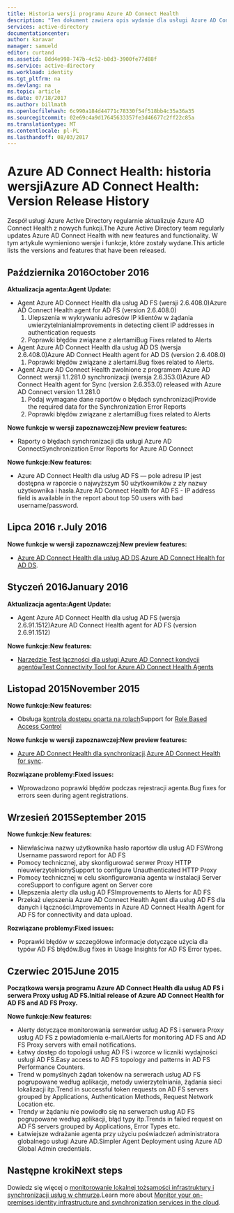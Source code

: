 ```yaml
---
title: Historia wersji programu Azure AD Connect Health
description: "Ten dokument zawiera opis wydanie dla usługi Azure AD Connect Health i dołączył w tych wersjach."
services: active-directory
documentationcenter: 
author: karavar
manager: samueld
editor: curtand
ms.assetid: 8dd4e998-747b-4c52-b8d3-3900fe77d88f
ms.service: active-directory
ms.workload: identity
ms.tgt_pltfrm: na
ms.devlang: na
ms.topic: article
ms.date: 07/18/2017
ms.author: billmath
ms.openlocfilehash: 6c990a184d44771c78330f54f518bb4c35a36a35
ms.sourcegitcommit: 02e69c4a9d17645633357fe3d46677c2ff22c85a
ms.translationtype: MT
ms.contentlocale: pl-PL
ms.lasthandoff: 08/03/2017
---
```

# <a name="azure-ad-connect-health-version-release-history"></a><span data-ttu-id="94094-103">Azure AD Connect Health: historia wersji</span><span class="sxs-lookup"><span data-stu-id="94094-103">Azure AD Connect Health: Version Release History</span></span>
<span data-ttu-id="94094-104">Zespół usługi Azure Active Directory regularnie aktualizuje Azure AD Connect Health z nowych funkcji.</span><span class="sxs-lookup"><span data-stu-id="94094-104">The Azure Active Directory team regularly updates Azure AD Connect Health with new features and functionality.</span></span> <span data-ttu-id="94094-105">W tym artykule wymieniono wersje i funkcje, które zostały wydane.</span><span class="sxs-lookup"><span data-stu-id="94094-105">This article lists the versions and features that have been released.</span></span>

## <a name="october-2016"></a><span data-ttu-id="94094-106">Października 2016</span><span class="sxs-lookup"><span data-stu-id="94094-106">October 2016</span></span>
<span data-ttu-id="94094-107">**Aktualizacja agenta:**</span><span class="sxs-lookup"><span data-stu-id="94094-107">**Agent Update:**</span></span>

* <span data-ttu-id="94094-108">Agent Azure AD Connect Health dla usług AD FS \(wersji 2.6.408.0\)</span><span class="sxs-lookup"><span data-stu-id="94094-108">Azure AD Connect Health agent for AD FS \(version 2.6.408.0\)</span></span>
  1. <span data-ttu-id="94094-109">Ulepszenia w wykrywaniu adresów IP klientów w żądania uwierzytelniania</span><span class="sxs-lookup"><span data-stu-id="94094-109">Improvements in detecting client IP addresses in authentication requests</span></span>
  2. <span data-ttu-id="94094-110">Poprawki błędów związane z alertami</span><span class="sxs-lookup"><span data-stu-id="94094-110">Bug Fixes related to Alerts</span></span>
* <span data-ttu-id="94094-111">Agent Azure AD Connect Health dla usług AD DS (wersja 2.6.408.0)</span><span class="sxs-lookup"><span data-stu-id="94094-111">Azure AD Connect Health agent for AD DS (version 2.6.408.0)</span></span>
  1. <span data-ttu-id="94094-112">Poprawki błędów związane z alertami.</span><span class="sxs-lookup"><span data-stu-id="94094-112">Bug fixes related to Alerts.</span></span>
* <span data-ttu-id="94094-113">Agent Azure AD Connect Health zwolnione z programem Azure AD Connect wersji 1.1.281.0 synchronizacji (wersja 2.6.353.0)</span><span class="sxs-lookup"><span data-stu-id="94094-113">Azure AD Connect Health agent for Sync (version 2.6.353.0) released with Azure AD Connect version 1.1.281.0</span></span>
  1. <span data-ttu-id="94094-114">Podaj wymagane dane raportów o błędach synchronizacji</span><span class="sxs-lookup"><span data-stu-id="94094-114">Provide the required data for the Synchronization Error Reports</span></span>
  2. <span data-ttu-id="94094-115">Poprawki błędów związane z alertami</span><span class="sxs-lookup"><span data-stu-id="94094-115">Bug fixes related to Alerts</span></span>

<span data-ttu-id="94094-116">**Nowe funkcje w wersji zapoznawczej:**</span><span class="sxs-lookup"><span data-stu-id="94094-116">**New preview features:**</span></span>

* <span data-ttu-id="94094-117">Raporty o błędach synchronizacji dla usługi Azure AD Connect</span><span class="sxs-lookup"><span data-stu-id="94094-117">Synchronization Error Reports for Azure AD Connect</span></span>

<span data-ttu-id="94094-118">**Nowe funkcje:**</span><span class="sxs-lookup"><span data-stu-id="94094-118">**New features:**</span></span>

* <span data-ttu-id="94094-119">Azure AD Connect Health dla usług AD FS — pole adresu IP jest dostępna w raporcie o najwyższym 50 użytkowników z zły nazwy użytkownika i hasła.</span><span class="sxs-lookup"><span data-stu-id="94094-119">Azure AD Connect Health for AD FS - IP address field is available in the report about top 50 users with bad username/password.</span></span>

## <a name="july-2016"></a><span data-ttu-id="94094-120">Lipca 2016 r.</span><span class="sxs-lookup"><span data-stu-id="94094-120">July 2016</span></span>
<span data-ttu-id="94094-121">**Nowe funkcje w wersji zapoznawczej:**</span><span class="sxs-lookup"><span data-stu-id="94094-121">**New preview features:**</span></span>

* <span data-ttu-id="94094-122">[Azure AD Connect Health dla usług AD DS](active-directory-aadconnect-health-adds.md).</span><span class="sxs-lookup"><span data-stu-id="94094-122">[Azure AD Connect Health for AD DS](active-directory-aadconnect-health-adds.md).</span></span>

## <a name="january-2016"></a><span data-ttu-id="94094-123">Styczeń 2016</span><span class="sxs-lookup"><span data-stu-id="94094-123">January 2016</span></span>
<span data-ttu-id="94094-124">**Aktualizacja agenta:**</span><span class="sxs-lookup"><span data-stu-id="94094-124">**Agent Update:**</span></span>

* <span data-ttu-id="94094-125">Agent Azure AD Connect Health dla usług AD FS (wersja 2.6.91.1512)</span><span class="sxs-lookup"><span data-stu-id="94094-125">Azure AD Connect Health agent for AD FS (version 2.6.91.1512)</span></span>

<span data-ttu-id="94094-126">**Nowe funkcje:**</span><span class="sxs-lookup"><span data-stu-id="94094-126">**New features:**</span></span>

* [<span data-ttu-id="94094-127">Narzędzie Test łączności dla usługi Azure AD Connect kondycji agentów</span><span class="sxs-lookup"><span data-stu-id="94094-127">Test Connectivity Tool for Azure AD Connect Health Agents</span></span>](active-directory-aadconnect-health-agent-install.md#test-connectivity-to-azure-ad-connect-health-service)

## <a name="november-2015"></a><span data-ttu-id="94094-128">Listopad 2015</span><span class="sxs-lookup"><span data-stu-id="94094-128">November 2015</span></span>
<span data-ttu-id="94094-129">**Nowe funkcje:**</span><span class="sxs-lookup"><span data-stu-id="94094-129">**New features:**</span></span>

* <span data-ttu-id="94094-130">Obsługa [kontrola dostępu oparta na rolach](active-directory-aadconnect-health-operations.md#manage-access-with-role-based-access-control)</span><span class="sxs-lookup"><span data-stu-id="94094-130">Support for [Role Based Access Control](active-directory-aadconnect-health-operations.md#manage-access-with-role-based-access-control)</span></span>

<span data-ttu-id="94094-131">**Nowe funkcje w wersji zapoznawczej:**</span><span class="sxs-lookup"><span data-stu-id="94094-131">**New preview features:**</span></span>

* <span data-ttu-id="94094-132">[Azure AD Connect Health dla synchronizacji](active-directory-aadconnect-health-sync.md).</span><span class="sxs-lookup"><span data-stu-id="94094-132">[Azure AD Connect Health for sync](active-directory-aadconnect-health-sync.md).</span></span>

<span data-ttu-id="94094-133">**Rozwiązane problemy:**</span><span class="sxs-lookup"><span data-stu-id="94094-133">**Fixed issues:**</span></span>

* <span data-ttu-id="94094-134">Wprowadzono poprawki błędów podczas rejestracji agenta.</span><span class="sxs-lookup"><span data-stu-id="94094-134">Bug fixes for errors seen during agent registrations.</span></span>

## <a name="september-2015"></a><span data-ttu-id="94094-135">Wrzesień 2015</span><span class="sxs-lookup"><span data-stu-id="94094-135">September 2015</span></span>
<span data-ttu-id="94094-136">**Nowe funkcje:**</span><span class="sxs-lookup"><span data-stu-id="94094-136">**New features:**</span></span>

* <span data-ttu-id="94094-137">Niewłaściwa nazwy użytkownika hasło raportów dla usług AD FS</span><span class="sxs-lookup"><span data-stu-id="94094-137">Wrong Username password report for AD FS</span></span>
* <span data-ttu-id="94094-138">Pomocy technicznej, aby skonfigurować serwer Proxy HTTP nieuwierzytelniony</span><span class="sxs-lookup"><span data-stu-id="94094-138">Support to configure Unauthenticated HTTP Proxy</span></span>
* <span data-ttu-id="94094-139">Pomocy technicznej w celu skonfigurowania agenta w instalacji Server core</span><span class="sxs-lookup"><span data-stu-id="94094-139">Support to configure agent on Server core</span></span>
* <span data-ttu-id="94094-140">Ulepszenia alerty dla usług AD FS</span><span class="sxs-lookup"><span data-stu-id="94094-140">Improvements to Alerts for AD FS</span></span>
* <span data-ttu-id="94094-141">Przekaż ulepszenia Azure AD Connect Health Agent dla usług AD FS dla danych i łączności.</span><span class="sxs-lookup"><span data-stu-id="94094-141">Improvements in Azure AD Connect Health Agent for AD FS for connectivity and data upload.</span></span>

<span data-ttu-id="94094-142">**Rozwiązane problemy:**</span><span class="sxs-lookup"><span data-stu-id="94094-142">**Fixed issues:**</span></span>

* <span data-ttu-id="94094-143">Poprawki błędów w szczegółowe informacje dotyczące użycia dla typów AD FS błędów.</span><span class="sxs-lookup"><span data-stu-id="94094-143">Bug fixes in Usage Insights for AD FS Error types.</span></span>

## <a name="june-2015"></a><span data-ttu-id="94094-144">Czerwiec 2015</span><span class="sxs-lookup"><span data-stu-id="94094-144">June 2015</span></span>
<span data-ttu-id="94094-145">**Początkowa wersja programu Azure AD Connect Health dla usług AD FS i serwera Proxy usług AD FS.**</span><span class="sxs-lookup"><span data-stu-id="94094-145">**Initial release of Azure AD Connect Health for AD FS and AD FS Proxy.**</span></span>

<span data-ttu-id="94094-146">**Nowe funkcje:**</span><span class="sxs-lookup"><span data-stu-id="94094-146">**New features:**</span></span>

* <span data-ttu-id="94094-147">Alerty dotyczące monitorowania serwerów usług AD FS i serwera Proxy usług AD FS z powiadomienia e-mail.</span><span class="sxs-lookup"><span data-stu-id="94094-147">Alerts for monitoring AD FS and AD FS Proxy servers with email notifications.</span></span>
* <span data-ttu-id="94094-148">Łatwy dostęp do topologii usług AD FS i wzorce w liczniki wydajności usługi AD FS.</span><span class="sxs-lookup"><span data-stu-id="94094-148">Easy access to AD FS topology and patterns in AD FS Performance Counters.</span></span>
* <span data-ttu-id="94094-149">Trend w pomyślnych żądań tokenów na serwerach usług AD FS pogrupowane według aplikacje, metody uwierzytelniania, żądania sieci lokalizacji itp.</span><span class="sxs-lookup"><span data-stu-id="94094-149">Trend in successful token requests on AD FS servers grouped by Applications, Authentication Methods, Request Network Location etc.</span></span>
* <span data-ttu-id="94094-150">Trendy w żądaniu nie powiodło się na serwerach usług AD FS pogrupowane według aplikacji, błąd typy itp.</span><span class="sxs-lookup"><span data-stu-id="94094-150">Trends in failed request on AD FS servers grouped by Applications, Error Types etc.</span></span>
* <span data-ttu-id="94094-151">Łatwiejsze wdrażanie agenta przy użyciu poświadczeń administratora globalnego usługi Azure AD.</span><span class="sxs-lookup"><span data-stu-id="94094-151">Simpler Agent Deployment using Azure AD Global Admin credentials.</span></span>  

## <a name="next-steps"></a><span data-ttu-id="94094-152">Następne kroki</span><span class="sxs-lookup"><span data-stu-id="94094-152">Next steps</span></span>
<span data-ttu-id="94094-153">Dowiedz się więcej o [monitorowanie lokalnej tożsamości infrastruktury i synchronizacji usług w chmurze](active-directory-aadconnect-health.md).</span><span class="sxs-lookup"><span data-stu-id="94094-153">Learn more about [Monitor your on-premises identity infrastructure and synchronization services in the cloud](active-directory-aadconnect-health.md).</span></span>

